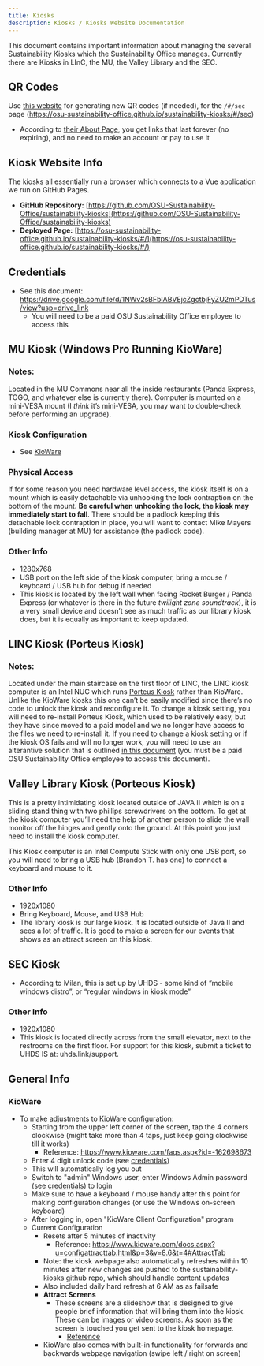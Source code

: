 ```yaml
---
title: Kiosks
description: Kiosks / Kiosks Website Documentation
---
```


This document contains important information about managing the several Sustainability Kiosks which the Sustainability Office manages. Currently there are Kiosks in LInC, the MU, the Valley Library and the SEC.

## QR Codes

Use [this website](https://www.qrcode-monkey.com) for generating new QR codes (if needed), for the `/#/sec` page (https://osu-sustainability-office.github.io/sustainability-kiosks/#/sec)

- According to [their About Page](https://www.qrcode-monkey.com/#about), you get links that last forever (no expiring), and no need to make an account or pay to use it

## Kiosk Website Info

The kiosks all essentially run a browser which connects to a Vue application we run on GitHub Pages.

- **GitHub Repository:** [https://github.com/OSU-Sustainability-Office/sustainability-kiosks](https://github.com/OSU-Sustainability-Office/sustainability-kiosks)
- **Deployed Page:** [https://osu-sustainability-office.github.io/sustainability-kiosks/#/](https://osu-sustainability-office.github.io/sustainability-kiosks/#/)

## Credentials

- See this document: https://drive.google.com/file/d/1NWv2sBFblABVEjcZgctbjFyZU2mPDTus/view?usp=drive_link
  - You will need to be a paid OSU Sustainability Office employee to access this

## MU Kiosk (Windows Pro Running KioWare)

### Notes:

Located in the MU Commons near all the inside restaurants (Panda Express, TOGO, and whatever else is currently there). Computer is mounted on a mini-VESA mount (I _think_ it’s mini-VESA, you may want to double-check before performing an upgrade).

### Kiosk Configuration

- See [KioWare](#kioware)

### Physical Access

If for some reason you need hardware level access, the kiosk itself is on a mount which is easily detachable via unhooking the lock contraption on the bottom of the mount. **Be careful when unhooking the lock, the kiosk may immediately start to fall**. There should be a padlock keeping this detachable lock contraption in place, you will want to contact Mike Mayers (building manager at MU) for assistance (the padlock code).

### Other Info

- 1280x768
- USB port on the left side of the kiosk computer, bring a mouse / keyboard / USB hub for debug if needed
- This kiosk is located by the left wall when facing Rocket Burger / Panda Express (or whatever is there in the future _twilight zone soundtrack_), it is a very small device and doesn’t see as much traffic as our library kiosk does, but it is equally as important to keep updated.

## LINC Kiosk (Porteus Kiosk)

### Notes:

Located under the main staircase on the first floor of LINC, the LINC kiosk computer is an Intel NUC which runs [Porteus Kiosk](https://porteus-kiosk.org/) rather than KioWare. Unlike the KioWare kiosks this one can’t be easily modified since there’s no code to unlock the kiosk and reconfigure it. To change a kiosk setting, you will need to re-install Porteus Kiosk, which used to be relatively easy, but they have since moved to a paid model and we no longer have access to the files we need to re-install it. If you need to change a kiosk setting or if the kiosk OS fails and will no longer work, you will need to use an alterantive solution that is outlined [in this document](https://docs.google.com/document/d/1SSehenWVNsSmiOiyzWv8hSBRxiFihl54C7RGu5SlUtc/edit?tab=t.0#heading=h.wf398kazbr04) (you must be a paid OSU Sustainability Office employee to access this document).

## Valley Library Kiosk (Porteous Kiosk)

This is a pretty intimidating kiosk located outside of JAVA II which is on a sliding stand thing with two phillips screwdrivers on the bottom. To get at the kiosk computer you’ll need the help of another person to slide the wall monitor off the hinges and gently onto the ground. At this point you just need to install the kiosk computer.

This Kiosk computer is an Intel Compute Stick with only one USB port, so you will need to bring a USB hub (Brandon T. has one) to connect a keyboard and mouse to it.

### Other Info

- 1920x1080
- Bring Keyboard, Mouse, and USB Hub
- The library kiosk is our large kiosk. It is located outside of Java II and sees a lot of traffic. It is good to make a screen for our events that shows as an attract screen on this kiosk.

## SEC Kiosk

- According to Milan, this is set up by UHDS - some kind of “mobile windows distro”, or “regular windows in kiosk mode”

### Other Info

- 1920x1080
- This kiosk is located directly across from the small elevator, next to the restrooms on the first floor. For support for this kiosk, submit a ticket to UHDS IS at: uhds.link/support.

## General Info

### KioWare

- To make adjustments to KioWare configuration:
  - Starting from the upper left corner of the screen, tap the 4 corners clockwise (might take more than 4 taps, just keep going clockwise till it works)
    - Reference: https://www.kioware.com/faqs.aspx?id=-162698673
  - Enter 4 digit unlock code (see [credentials](#credentials))
  - This will automatically log you out
  - Switch to "admin" Windows user, enter Windows Admin password (see [credentials](#credentials)) to login
  - Make sure to have a keyboard / mouse handy after this point for making configuration changes (or use the Windows on-screen keyboard)
  - After logging in, open "KioWare Client Configuration" program
  - Current Configuration
    - Resets after 5 minutes of inactivity
      - Reference: https://www.kioware.com/docs.aspx?u=configattracttab.html&p=3&v=8.6&t=4#AttractTab
    - Note: the kiosk webpage also automatically refreshes within 10 minutes after new changes are pushed to the sustainability-kiosks github repo, which should handle content updates
    - Also included daily hard refresh at 6 AM as as failsafe
    - **Attract Screens**
      - These screens are a slideshow that is designed to give people brief information that will bring them into the kiosk. These can be images or video screens. As soon as the screen is touched you get sent to the kiosk homepage.
        - [Reference](https://www.kioware.com/docs.aspx?u=configattracttab.html&p=3&v=8.6&t=4#AttractScreens)
    - KioWare also comes with built-in functionality for forwards and backwards webpage navigation (swipe left / right on screen)